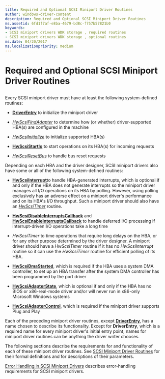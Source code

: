 ```yaml
---
title: Required and Optional SCSI Miniport Driver Routines
author: windows-driver-content
description: Required and Optional SCSI Miniport Driver Routines
ms.assetid: 6fd1f7af-e8ba-4679-bd8c-f757b57821b0
keywords:
- SCSI miniport drivers WDK storage , required routines
- SCSI miniport drivers WDK storage , optional routines
ms.date: 04/20/2017
ms.localizationpriority: medium
---
```


# Required and Optional SCSI Miniport Driver Routines


## <span id="ddk_required_and_optional_scsi_miniport_driver_routines_kg"></span><span id="DDK_REQUIRED_AND_OPTIONAL_SCSI_MINIPORT_DRIVER_ROUTINES_KG"></span>


Every SCSI miniport driver must have at least the following system-defined routines:

-   [**DriverEntry**](https://msdn.microsoft.com/library/windows/hardware/ff552654) to initialize the miniport driver

-   [*HwScsiFindAdapter*](https://msdn.microsoft.com/library/windows/hardware/ff557300) to determine how (or whether) driver-supported HBA(s) are configured in the machine

-   [*HwScsiInitialize*](https://msdn.microsoft.com/library/windows/hardware/ff557302) to initialize supported HBA(s)

-   [**HwScsiStartIo**](https://msdn.microsoft.com/library/windows/hardware/ff557323) to start operations on its HBA(s) for incoming requests

-   [*HwScsiResetBus*](https://msdn.microsoft.com/library/windows/hardware/ff557318) to handle bus reset requests

Depending on each HBA and the driver designer, SCSI miniport drivers also have some or all of the following system-defined routines:

-   [**HwScsiInterrupt**](https://msdn.microsoft.com/library/windows/hardware/ff557312)to handle HBA-generated interrupts, which is optional if and only if the HBA does not generate interrupts so the miniport driver manages all I/O operations on its HBA by polling. However, using polling exclusively has an adverse effect on a miniport driver's performance and on its HBA's I/O throughput. Such a miniport driver should also have an [*HwScsiTimer*](https://msdn.microsoft.com/library/windows/hardware/ff557327) routine.

-   [**HwScsiDisableInterruptsCallback**](https://msdn.microsoft.com/library/windows/hardware/ff557288) and [**HwScsiEnableInterruptsCallback**](https://msdn.microsoft.com/library/windows/hardware/ff557295) to handle deferred I/O processing if interrupt-driven I/O operations take a long time

-   *HwScsiTimer* to time operations that require long delays on the HBA, or for any other purpose determined by the driver designer. A miniport driver should have a *HwScsiTimer* routine if it has no *HwScsiInterrupt* routine so it can use the *HwScsiTimer* routine for efficient polling of its HBA.

-   [**HwScsiDmaStarted**](https://msdn.microsoft.com/library/windows/hardware/ff557291), which is required if the HBA uses a system DMA controller, to set up an HBA transfer after the system DMA controller has been programmed by the port driver

-   [**HwScsiAdapterState**](https://msdn.microsoft.com/library/windows/hardware/ff557278), which is optional if and only if the HBA has no BIOS or x86-real-mode driver and/or will never run in x86-only Microsoft Windows systems

-   [**HwScsiAdapterControl**](https://msdn.microsoft.com/library/windows/hardware/ff557274), which is required if the miniport driver supports Plug and Play

Each of the preceding miniport driver routines, except [**DriverEntry**](https://msdn.microsoft.com/library/windows/hardware/ff552654), has a name chosen to describe its functionality. Except for **DriverEntry**, which is a required name for every miniport driver's initial entry point, names for miniport driver routines can be anything the driver writer chooses.

The following sections describe the requirements for and functionality of each of these miniport driver routines. See [SCSI Miniport Driver Routines](https://msdn.microsoft.com/library/windows/hardware/ff565312) for their formal definitions and for descriptions of their parameters.

[Error Handling in SCSI Miniport Drivers](error-handling-in-scsi-miniport-drivers.md) describes error-handling requirements for SCSI miniport drivers.

 

 




